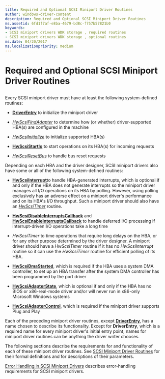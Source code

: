 ```yaml
---
title: Required and Optional SCSI Miniport Driver Routines
author: windows-driver-content
description: Required and Optional SCSI Miniport Driver Routines
ms.assetid: 6fd1f7af-e8ba-4679-bd8c-f757b57821b0
keywords:
- SCSI miniport drivers WDK storage , required routines
- SCSI miniport drivers WDK storage , optional routines
ms.date: 04/20/2017
ms.localizationpriority: medium
---
```


# Required and Optional SCSI Miniport Driver Routines


## <span id="ddk_required_and_optional_scsi_miniport_driver_routines_kg"></span><span id="DDK_REQUIRED_AND_OPTIONAL_SCSI_MINIPORT_DRIVER_ROUTINES_KG"></span>


Every SCSI miniport driver must have at least the following system-defined routines:

-   [**DriverEntry**](https://msdn.microsoft.com/library/windows/hardware/ff552654) to initialize the miniport driver

-   [*HwScsiFindAdapter*](https://msdn.microsoft.com/library/windows/hardware/ff557300) to determine how (or whether) driver-supported HBA(s) are configured in the machine

-   [*HwScsiInitialize*](https://msdn.microsoft.com/library/windows/hardware/ff557302) to initialize supported HBA(s)

-   [**HwScsiStartIo**](https://msdn.microsoft.com/library/windows/hardware/ff557323) to start operations on its HBA(s) for incoming requests

-   [*HwScsiResetBus*](https://msdn.microsoft.com/library/windows/hardware/ff557318) to handle bus reset requests

Depending on each HBA and the driver designer, SCSI miniport drivers also have some or all of the following system-defined routines:

-   [**HwScsiInterrupt**](https://msdn.microsoft.com/library/windows/hardware/ff557312)to handle HBA-generated interrupts, which is optional if and only if the HBA does not generate interrupts so the miniport driver manages all I/O operations on its HBA by polling. However, using polling exclusively has an adverse effect on a miniport driver's performance and on its HBA's I/O throughput. Such a miniport driver should also have an [*HwScsiTimer*](https://msdn.microsoft.com/library/windows/hardware/ff557327) routine.

-   [**HwScsiDisableInterruptsCallback**](https://msdn.microsoft.com/library/windows/hardware/ff557288) and [**HwScsiEnableInterruptsCallback**](https://msdn.microsoft.com/library/windows/hardware/ff557295) to handle deferred I/O processing if interrupt-driven I/O operations take a long time

-   *HwScsiTimer* to time operations that require long delays on the HBA, or for any other purpose determined by the driver designer. A miniport driver should have a *HwScsiTimer* routine if it has no *HwScsiInterrupt* routine so it can use the *HwScsiTimer* routine for efficient polling of its HBA.

-   [**HwScsiDmaStarted**](https://msdn.microsoft.com/library/windows/hardware/ff557291), which is required if the HBA uses a system DMA controller, to set up an HBA transfer after the system DMA controller has been programmed by the port driver

-   [**HwScsiAdapterState**](https://msdn.microsoft.com/library/windows/hardware/ff557278), which is optional if and only if the HBA has no BIOS or x86-real-mode driver and/or will never run in x86-only Microsoft Windows systems

-   [**HwScsiAdapterControl**](https://msdn.microsoft.com/library/windows/hardware/ff557274), which is required if the miniport driver supports Plug and Play

Each of the preceding miniport driver routines, except [**DriverEntry**](https://msdn.microsoft.com/library/windows/hardware/ff552654), has a name chosen to describe its functionality. Except for **DriverEntry**, which is a required name for every miniport driver's initial entry point, names for miniport driver routines can be anything the driver writer chooses.

The following sections describe the requirements for and functionality of each of these miniport driver routines. See [SCSI Miniport Driver Routines](https://msdn.microsoft.com/library/windows/hardware/ff565312) for their formal definitions and for descriptions of their parameters.

[Error Handling in SCSI Miniport Drivers](error-handling-in-scsi-miniport-drivers.md) describes error-handling requirements for SCSI miniport drivers.

 

 




